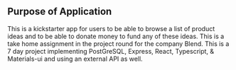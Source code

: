 ## Purpose of Application

This is a kickstarter app for users to be able to browse a list of product ideas and to be able to donate money to fund any of these ideas. This is a take home assignment in the project round for the company Blend. This is a 7 day project implementing PostGreSQL, Express, React, Typescript, & Materials-ui and using an external API as well.
